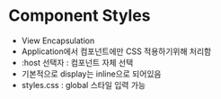# Component Styles

- View Encapsulation
- Application에서 컴포넌트에만 CSS 적용하기위해 처리함
- :host 선택자 : 컴포넌트 자체 선택
- 기본적으로 display는 inline으로 되어있음
- styles.css : global 스타일 입력 가능